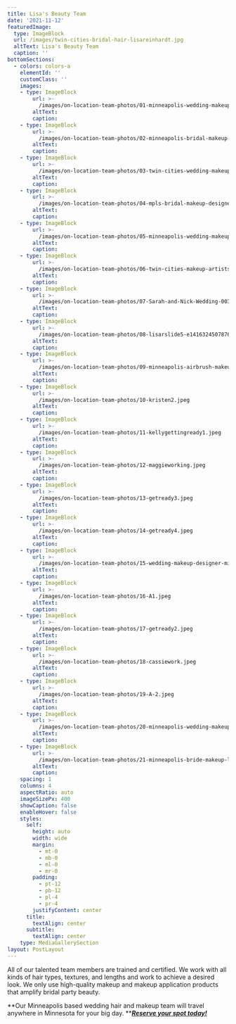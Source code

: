 ```yaml
---
title: Lisa's Beauty Team
date: '2021-11-12'
featuredImage:
  type: ImageBlock
  url: /images/twin-cities-bridal-hair-lisareinhardt.jpg
  altText: Lisa's Beauty Team
  caption: ''
bottomSections: 
  - colors: colors-a
    elementId: ''
    customClass: ''
    images:
    - type: ImageBlock
        url: >-
          /images/on-location-team-photos/01-minneapolis-wedding-makeup1.jpeg
        altText: 
        caption: 
    - type: ImageBlock
        url: >-
          /images/on-location-team-photos/02-minneapolis-bridal-makeup-artist.jpeg
        altText: 
        caption: 
    - type: ImageBlock
        url: >-
          /images/on-location-team-photos/03-twin-cities-wedding-makeup-team.jpeg
        altText: 
        caption: 
    - type: ImageBlock
        url: >-
          /images/on-location-team-photos/04-mpls-bridal-makeup-designers.jpeg
        altText: 
        caption: 
    - type: ImageBlock
        url: >-
          /images/on-location-team-photos/05-minneapolis-wedding-makeup.jpeg
        altText: 
        caption: 
    - type: ImageBlock
        url: >-
          /images/on-location-team-photos/06-twin-cities-makeup-artists-lisa-reinhardt.jpeg
        altText: 
        caption: 
    - type: ImageBlock
        url: >-
          /images/on-location-team-photos/07-Sarah-and-Nick-Wedding-0037.jpeg
        altText: 
        caption: 
    - type: ImageBlock
        url: >-
          /images/on-location-team-photos/08-lisarslide5-e1416324507876.jpeg
        altText: 
        caption: 
    - type: ImageBlock
        url: >-
          /images/on-location-team-photos/09-minneapolis-airbrush-makeup.jpeg
        altText: 
        caption: 
    - type: ImageBlock
        url: >-
          /images/on-location-team-photos/10-kristen2.jpeg
        altText: 
        caption: 
    - type: ImageBlock
        url: >-
          /images/on-location-team-photos/11-kellygettingready1.jpeg
        altText: 
        caption: 
    - type: ImageBlock
        url: >-
          /images/on-location-team-photos/12-maggieworking.jpeg
        altText: 
        caption: 
    - type: ImageBlock
        url: >-
          /images/on-location-team-photos/13-getready3.jpeg
        altText: 
        caption: 
    - type: ImageBlock
        url: >-
          /images/on-location-team-photos/14-getready4.jpeg
        altText: 
        caption: 
    - type: ImageBlock
        url: >-
          /images/on-location-team-photos/15-wedding-makeup-designer-minneapolis.jpeg
        altText: 
        caption: 
    - type: ImageBlock
        url: >-
          /images/on-location-team-photos/16-A1.jpeg
        altText: 
        caption: 
    - type: ImageBlock
        url: >-
          /images/on-location-team-photos/17-getready2.jpeg
        altText: 
        caption: 
    - type: ImageBlock
        url: >-
          /images/on-location-team-photos/18-cassiework.jpeg
        altText: 
        caption: 
    - type: ImageBlock
        url: >-
          /images/on-location-team-photos/19-A-2.jpeg
        altText: 
        caption: 
    - type: ImageBlock
        url: >-
          /images/on-location-team-photos/20-minneapolis-wedding-makeup-lisa-reinhardt.jpeg
        altText: 
        caption: 
    - type: ImageBlock
        url: >-
          /images/on-location-team-photos/21-minneapolis-bride-makeup-lisa-reinhardt.jpeg
        altText: 
        caption: 
    spacing: 1
    columns: 4
    aspectRatio: auto
    imageSizePx: 400
    showCaption: false
    enableHover: false
    styles:
      self:
        height: auto
        width: wide
        margin:
          - mt-0
          - mb-0
          - ml-0
          - mr-0
        padding:
          - pt-12
          - pb-12
          - pl-4
          - pr-4
        justifyContent: center
      title:
        textAlign: center
      subtitle:
        textAlign: center
    type: MediaGallerySection            
layout: PostLayout
---
```

All of our talented team members are trained and certified. We work with all kinds of hair types, textures, and lengths and work to achieve a desired look. We only use high-quality makeup and makeup application products that amplify bridal party beauty.

**Our Minneapolis based wedding hair and makeup team will travel anywhere in Minnesota for your big day. **[***Reserve your spot today!***](https://www.twincitiesmakeup.com/contact/)
